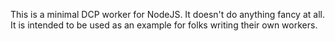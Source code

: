 This is a minimal DCP worker for NodeJS. 
It doesn't do anything fancy at all. 
It is intended to be used as an example for folks writing their own workers.
